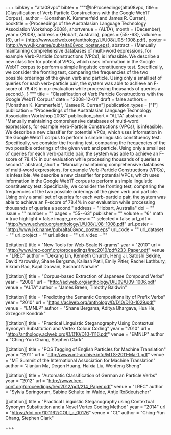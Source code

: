 +++
bibkey = "alta08vpc"
bibtex = """@InProceedings{alta08vpc,
  title     = {Classification of Verb Particle Constructions with the Google Web1T Corpus},
  author    = {Jonathan K. Kummerfeld and James R. Curran},
  booktitle = {Proceedings of the Australasian Language Technology Association Workshop 2008},
  shortvenue = {ALTA},
  month     = {December},
  year      = {2008},
  address   = {Hobart, Australia},
  pages     = {55--63},
  volume    = {6},
  url       = {http://www.aclweb.org/anthology/U/U08/U08-1008.pdf},
  poster    = {http://www.jkk.name/pub/alta08vpc_poster.eps},
  abstract  = {Manually maintaining comprehensive databases of multi-word expressions, for example Verb-Particle Constructions (VPCs), is infeasible. We describe a new classifier for potential VPCs, which uses information in the Google Web1T corpus to perform a simple linguistic constituency test. Specifically, we consider the fronting test, comparing the frequencies of the two possible orderings of the given verb and particle. Using only a small set of queries for each verb-particle pair, the system was able to achieve an F-score of 78.4% in our evaluation while processing thousands of queries a second.},
}
"""
title = "Classification of Verb Particle Constructions with the Google Web1T Corpus"
date = "2008-12-01"
draft = false
authors = ["Jonathan K. Kummerfeld", "James R. Curran"]
publication_types = ["1"]
publication = "Proceedings of the Australasian Language Technology Association Workshop 2008"
publication_short = "ALTA"
abstract = "Manually maintaining comprehensive databases of multi-word expressions, for example Verb-Particle Constructions (VPCs), is infeasible. We describe a new classifier for potential VPCs, which uses information in the Google Web1T corpus to perform a simple linguistic constituency test. Specifically, we consider the fronting test, comparing the frequencies of the two possible orderings of the given verb and particle. Using only a small set of queries for each verb-particle pair, the system was able to achieve an F-score of 78.4% in our evaluation while processing thousands of queries a second."
abstract_short = "Manually maintaining comprehensive databases of multi-word expressions, for example Verb-Particle Constructions (VPCs), is infeasible. We describe a new classifier for potential VPCs, which uses information in the Google Web1T corpus to perform a simple linguistic constituency test. Specifically, we consider the fronting test, comparing the frequencies of the two possible orderings of the given verb and particle. Using only a small set of queries for each verb-particle pair, the system was able to achieve an F-score of 78.4% in our evaluation while processing thousands of queries a second."
address = "Hobart, Australia"
doi = ""
issue = ""
number = ""
pages = "55--63"
publisher = ""
volume = "6"
math = true
highlight = false
image_preview = ""
selected = false
url_pdf = "http://www.aclweb.org/anthology/U/U08/U08-1008.pdf"
url_poster = "http://www.jkk.name/pub/alta08vpc_poster.eps"
url_code = ""
url_dataset = ""
url_project = ""
url_slides = ""
url_video = ""

[[citation]]
title = "New Tools for Web-Scale N-grams"
year = "2010"
url = "http://www.lrec-conf.org/proceedings/lrec2010/pdf/233_Paper.pdf"
venue = "LREC"
author = "Dekang Lin, Kenneth Church, Heng Ji, Satoshi Sekine, David Yarowsky, Shane Bergsma, Kailash Patil, Emily Pitler, Rachel Lathbury, Vikram Rao, Kapil Dalwani, Sushant Narsale"

[[citation]]
title = "Corpus-based Extraction of Japanese Compound Verbs"
year = "2009"
url = "http://aclweb.org/anthology/U/U09/U09-1006.pdf"
venue = "ALTA"
author = "James Breen, Timothy Baldwin"

[[citation]]
title = "Predicting the Semantic Compositionality of Prefix Verbs"
year = "2010"
url = "https://aclweb.org/anthology/D/D10/D10-1029.pdf"
venue = "EMNLP"
author = "Shane Bergsma, Aditya Bhargava, Hua He, Grzegorz Kondrak"

[[citation]]
title = "Practical Linguistic Steganography Using Contextual Synonym Substitution and Vertex Colour Coding"
year = "2010"
url = "http://anthology.aclweb.org/D/D10/D10-1116.pdf"
venue = "EMNLP"
author = "Ching-Yun Chang, Stephen Clark"

[[citation]]
title = "POS Tagging of English Particles for Machine Translation"
year = "2011"
url = "http://www.mt-archive.info/MTS-2011-Ma-1.pdf"
venue = "MT Summit of the International Association for Machine Translation"
author = "Jianjun Ma, Degen Huang, Haixia Liu, Wenfeng Sheng"

[[citation]]
title = "Automatic Classification of German an Particle Verbs"
year = "2012"
url = "http://www.lrec-conf.org/proceedings/lrec2012/pdf/214_Paper.pdf"
venue = "LREC"
author = "Sylvia Springorum, Sabine Schulte im Walde, Antje Roßdeutscher"

[[citation]]
title = "Practical Linguistic Steganography using Contextual Synonym Substitution and a Novel Vertex Coding Method"
year = "2014"
url = "https://doi.org/10.1162/COLI_a_00176"
venue = "CL"
author = "Ching-Yun Chang, Stephen Clark"


+++